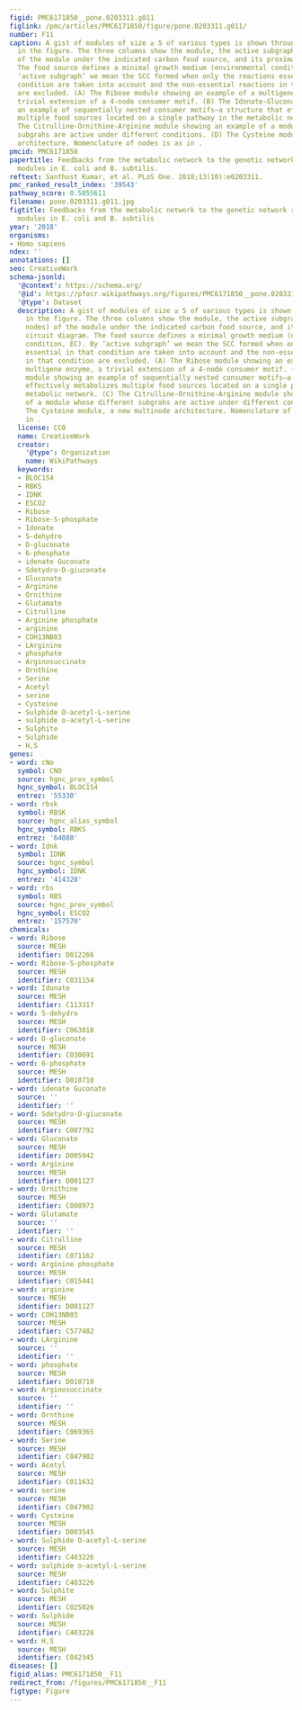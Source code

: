 ```yaml
---
figid: PMC6171850__pone.0203311.g011
figlink: /pmc/articles/PMC6171850/figure/pone.0203311.g011/
number: F11
caption: A gist of modules of size ≥ 5 of various types is shown through examples
  in the figure. The three columns show the module, the active subgraph (yellow nodes)
  of the module under the indicated carbon food source, and its proximal circuit diagram.
  The food source defines a minimal growth medium (environmental condition, EC). By
  ‘active subgraph’ we mean the SCC formed when only the reactions essential in that
  condition are taken into account and the non-essential reactions in that condition
  are excluded. (A) The Ribose module showing an example of a multigene enzyme, a
  trivial extension of a 4-node consumer motif. (B) The Idonate-Gluconate module showing
  an example of sequentially nested consumer motifs—a structure that effectively metabolizes
  multiple food sources located on a single pathway in the metabolic network. (C)
  The Citrulline-Ornithine-Arginine module showing an example of a module whose different
  subgrahs are active under different conditions. (D) The Cysteine module, a new multinode
  architecture. Nomenclature of nodes is as in .
pmcid: PMC6171850
papertitle: Feedbacks from the metabolic network to the genetic network reveal regulatory
  modules in E. coli and B. subtilis.
reftext: Santhust Kumar, et al. PLoS One. 2018;13(10):e0203311.
pmc_ranked_result_index: '39543'
pathway_score: 0.5855611
filename: pone.0203311.g011.jpg
figtitle: Feedbacks from the metabolic network to the genetic network reveal regulatory
  modules in E. coli and B. subtilis
year: '2018'
organisms:
- Homo sapiens
ndex: ''
annotations: []
seo: CreativeWork
schema-jsonld:
  '@context': https://schema.org/
  '@id': https://pfocr.wikipathways.org/figures/PMC6171850__pone.0203311.g011.html
  '@type': Dataset
  description: A gist of modules of size ≥ 5 of various types is shown through examples
    in the figure. The three columns show the module, the active subgraph (yellow
    nodes) of the module under the indicated carbon food source, and its proximal
    circuit diagram. The food source defines a minimal growth medium (environmental
    condition, EC). By ‘active subgraph’ we mean the SCC formed when only the reactions
    essential in that condition are taken into account and the non-essential reactions
    in that condition are excluded. (A) The Ribose module showing an example of a
    multigene enzyme, a trivial extension of a 4-node consumer motif. (B) The Idonate-Gluconate
    module showing an example of sequentially nested consumer motifs—a structure that
    effectively metabolizes multiple food sources located on a single pathway in the
    metabolic network. (C) The Citrulline-Ornithine-Arginine module showing an example
    of a module whose different subgrahs are active under different conditions. (D)
    The Cysteine module, a new multinode architecture. Nomenclature of nodes is as
    in .
  license: CC0
  name: CreativeWork
  creator:
    '@type': Organization
    name: WikiPathways
  keywords:
  - BLOC1S4
  - RBKS
  - IDNK
  - ESCO2
  - Ribose
  - Ribose-S-phosphate
  - Idonate
  - 5-dehydro
  - D-gluconate
  - 6-phosphate
  - idenate Guconate
  - Sdetydro-D-giuconate
  - Gluconate
  - Arginine
  - Ornithine
  - Glutamate
  - Citrulline
  - Arginine phosphate
  - arginine
  - COH13NB03
  - LArginine
  - phosphate
  - Arginosuccinate
  - Ornthine
  - Serine
  - Acetyl
  - serine
  - Cysteine
  - Sulphide O-acetyl-L-serine
  - sulphide o-acetyl-L-serine
  - Sulphite
  - Sulphide
  - H,S
genes:
- word: cNo
  symbol: CNO
  source: hgnc_prev_symbol
  hgnc_symbol: BLOC1S4
  entrez: '55330'
- word: rbsk
  symbol: RBSK
  source: hgnc_alias_symbol
  hgnc_symbol: RBKS
  entrez: '64080'
- word: Idnk
  symbol: IDNK
  source: hgnc_symbol
  hgnc_symbol: IDNK
  entrez: '414328'
- word: rbs
  symbol: RBS
  source: hgnc_prev_symbol
  hgnc_symbol: ESCO2
  entrez: '157570'
chemicals:
- word: Ribose
  source: MESH
  identifier: D012266
- word: Ribose-S-phosphate
  source: MESH
  identifier: C031154
- word: Idonate
  source: MESH
  identifier: C113317
- word: 5-dehydro
  source: MESH
  identifier: C063018
- word: D-gluconate
  source: MESH
  identifier: C030691
- word: 6-phosphate
  source: MESH
  identifier: D010710
- word: idenate Guconate
  source: ''
  identifier: ''
- word: Sdetydro-D-giuconate
  source: MESH
  identifier: C007792
- word: Gluconate
  source: MESH
  identifier: D005942
- word: Arginine
  source: MESH
  identifier: D001127
- word: Ornithine
  source: MESH
  identifier: C008973
- word: Glutamate
  source: ''
  identifier: ''
- word: Citrulline
  source: MESH
  identifier: C071162
- word: Arginine phosphate
  source: MESH
  identifier: C015441
- word: arginine
  source: MESH
  identifier: D001127
- word: COH13NB03
  source: MESH
  identifier: C577482
- word: LArginine
  source: ''
  identifier: ''
- word: phosphate
  source: MESH
  identifier: D010710
- word: Arginosuccinate
  source: ''
  identifier: ''
- word: Ornthine
  source: MESH
  identifier: C069365
- word: Serine
  source: MESH
  identifier: C047902
- word: Acetyl
  source: MESH
  identifier: C011632
- word: serine
  source: MESH
  identifier: C047902
- word: Cysteine
  source: MESH
  identifier: D003545
- word: Sulphide O-acetyl-L-serine
  source: MESH
  identifier: C403226
- word: sulphide o-acetyl-L-serine
  source: MESH
  identifier: C403226
- word: Sulphite
  source: MESH
  identifier: C025026
- word: Sulphide
  source: MESH
  identifier: C403226
- word: H,S
  source: MESH
  identifier: C042345
diseases: []
figid_alias: PMC6171850__F11
redirect_from: /figures/PMC6171850__F11
figtype: Figure
---
```

